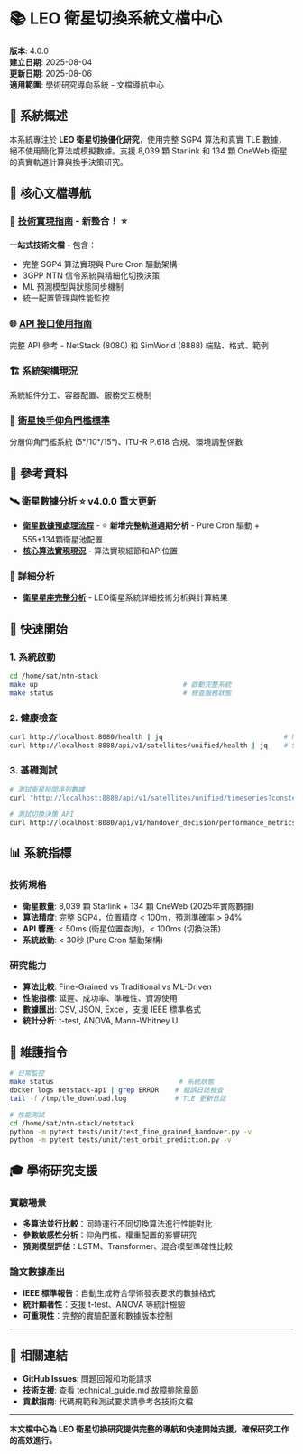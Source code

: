 # 📚 LEO 衛星切換系統文檔中心

**版本**: 4.0.0  
**建立日期**: 2025-08-04  
**更新日期**: 2025-08-06  
**適用範圍**: 學術研究導向系統 - 文檔導航中心

## 🎯 系統概述

本系統專注於 **LEO 衛星切換優化研究**，使用完整 SGP4 算法和真實 TLE 數據，絕不使用簡化算法或模擬數據。支援 8,039 顆 Starlink 和 134 顆 OneWeb 衛星的真實軌道計算與換手決策研究。

## 📖 核心文檔導航

### 🔧 **[技術實現指南](./technical_guide.md)** - **新整合！** ⭐
**一站式技術文檔** - 包含：
- 完整 SGP4 算法實現與 Pure Cron 驅動架構  
- 3GPP NTN 信令系統與精細化切換決策
- ML 預測模型與狀態同步機制
- 統一配置管理與性能監控

### 🌐 **[API 接口使用指南](./api_reference.md)**
完整 API 參考 - NetStack (8080) 和 SimWorld (8888) 端點、格式、範例

### 🏗️ **[系統架構現況](./system_architecture.md)**
系統組件分工、容器配置、服務交互機制

### 📐 **[衛星換手仰角門檻標準](./satellite_handover_standards.md)**
分層仰角門檻系統 (5°/10°/15°)、ITU-R P.618 合規、環境調整係數

## 📂 參考資料

### 🛰️ 衛星數據分析 ⭐ **v4.0.0 重大更新**
- **[衛星數據預處理流程](./satellite_data_preprocessing.md)** - ⭐ **新增完整軌道週期分析** - Pure Cron 驅動 + 555+134顆衛星池配置
- **[核心算法實現現況](./algorithms_implementation.md)** - 算法實現細節和API位置  

### 📎 詳細分析
- **[衛星星座完整分析](./satellite_constellation_analysis.md)** - LEO衛星系統詳細技術分析與計算結果

## 🚀 快速開始

### 1. 系統啟動
```bash
cd /home/sat/ntn-stack
make up                                    # 啟動完整系統
make status                                # 檢查服務狀態
```

### 2. 健康檢查
```bash
curl http://localhost:8080/health | jq                              # NetStack API
curl http://localhost:8888/api/v1/satellites/unified/health | jq    # SimWorld API
```

### 3. 基礎測試
```bash
# 測試衛星時間序列數據
curl "http://localhost:8888/api/v1/satellites/unified/timeseries?constellation=starlink&duration_minutes=5" | jq

# 測試切換決策 API
curl http://localhost:8080/api/v1/handover_decision/performance_metrics | jq
```

## 📊 系統指標

### 技術規格
- **衛星數量**: 8,039 顆 Starlink + 134 顆 OneWeb (2025年實際數據)
- **算法精度**: 完整 SGP4，位置精度 < 100m，預測準確率 > 94%
- **API 響應**: < 50ms (衛星位置查詢)，< 100ms (切換決策)
- **系統啟動**: < 30秒 (Pure Cron 驅動架構)

### 研究能力
- **算法比較**: Fine-Grained vs Traditional vs ML-Driven
- **性能指標**: 延遲、成功率、準確性、資源使用
- **數據匯出**: CSV, JSON, Excel，支援 IEEE 標準格式
- **統計分析**: t-test, ANOVA, Mann-Whitney U

## 🔧 維護指令

```bash
# 日常監控
make status                               # 系統狀態
docker logs netstack-api | grep ERROR    # 錯誤日誌檢查
tail -f /tmp/tle_download.log            # TLE 更新日誌

# 性能測試  
cd /home/sat/ntn-stack/netstack
python -m pytest tests/unit/test_fine_grained_handover.py -v
python -m pytest tests/unit/test_orbit_prediction.py -v
```

## 🎓 學術研究支援

### 實驗場景
- **多算法並行比較**：同時運行不同切換算法進行性能對比
- **參數敏感性分析**：仰角門檻、權重配置的影響研究
- **預測模型評估**：LSTM、Transformer、混合模型準確性比較

### 論文數據產出
- **IEEE 標準報告**：自動生成符合學術發表要求的數據格式
- **統計顯著性**：支援 t-test、ANOVA 等統計檢驗
- **可重現性**：完整的實驗配置和數據版本控制

---

## 🔗 相關連結

- **GitHub Issues**: 問題回報和功能請求
- **技術支援**: 查看 [technical_guide.md](./technical_guide.md) 故障排除章節
- **貢獻指南**: 代碼規範和測試要求請參考各技術文檔

---

**本文檔中心為 LEO 衛星切換研究提供完整的導航和快速開始支援，確保研究工作的高效進行。**